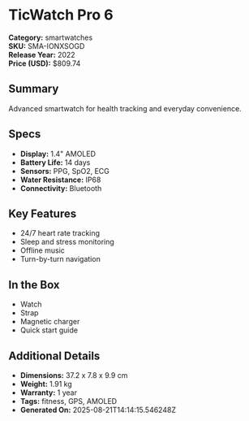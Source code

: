 # TicWatch Pro 6
**Category:** smartwatches  
**SKU:** SMA-IONXSOGD  
**Release Year:** 2022  
**Price (USD):** $809.74

## Summary
Advanced smartwatch for health tracking and everyday convenience.

## Specs
- **Display:** 1.4" AMOLED
- **Battery Life:** 14 days
- **Sensors:** PPG, SpO2, ECG
- **Water Resistance:** IP68
- **Connectivity:** Bluetooth

## Key Features
- 24/7 heart rate tracking
- Sleep and stress monitoring
- Offline music
- Turn-by-turn navigation

## In the Box
- Watch
- Strap
- Magnetic charger
- Quick start guide

## Additional Details
- **Dimensions:** 37.2 x 7.8 x 9.9 cm
- **Weight:** 1.91 kg
- **Warranty:** 1 year
- **Tags:** fitness, GPS, AMOLED
- **Generated On:** 2025-08-21T14:14:15.546248Z